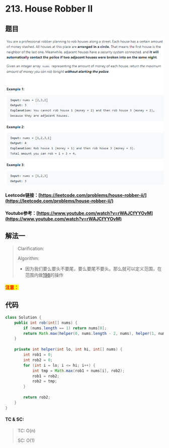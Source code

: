 # 213. House Robber II

## 题目

![](<../../.gitbook/assets/image (91).png>)

#### Leetcode链接：[https://leetcode.com/problems/house-robber-ii/](https://leetcode.com/problems/house-robber-ii/)

#### Youtube参考：[https://www.youtube.com/watch?v=rWAJCfYYOvM](https://www.youtube.com/watch?v=rWAJCfYYOvM)

## 解法一

> Clarification:&#x20;
>
> Algorithm:&#x20;
>
> * 因为我们要么要头不要尾，要么要尾不要头。那么就可以定义范围，在范围内做[198](../100-200-20/198.-house-robber.md)的操作

#### <mark style="color:red;">注意：</mark>

## 代码

```java
class Solution {
    public int rob(int[] nums) {
        if (nums.length == 1) return nums[0];
        return Math.max(helper(0, nums.length - 2, nums), helper(1, nums.length - 1, nums));
    }
    
    private int helper(int lo, int hi, int[] nums) {
        int rob1 = 0;
        int rob2 = 0;
        for (int i = lo; i <= hi; i++) {
            int tmp = Math.max(rob1 + nums[i], rob2);
            rob1 = rob2;
            rob2 = tmp;
        }
        
        return rob2;
    }
}
```

#### TC & SC:&#x20;

> TC: O(n)
>
> SC: O(1)
